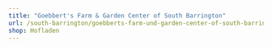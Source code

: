 ```yaml
---
title: "Goebbert's Farm & Garden Center of South Barrington"
url: /south-barrington/goebberts-farm-und-garden-center-of-south-barrington/
shop: Hofladen
---
```

